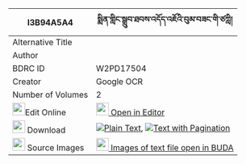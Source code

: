 |I3B94A5A4|སྨིན་གླིང་སྒྲུབ་ཐབས་འདོད་འཇོའི་བུམ་བཟང་གི་ཙཀླི། 
| --- | --- 
|Alternative Title |
|Author | 
|BDRC ID | W2PD17504
|Creator | Google OCR
|Number of Volumes| 2
|<img width="25" src="https://img.icons8.com/color/25/000000/edit-property.png">Edit Online| [<img width="25" src="https://avatars.githubusercontent.com/u/45091458?s=200&v=4"> Open in Editor](http://editor.openpecha.org/I3B94A5A4)
|<img width="25" src="https://img.icons8.com/fluent/48/000000/download-2.png"/>  Download | [![](https://img.icons8.com/color/20/000000/txt.png)Plain Text](https://github.com/Openpecha/I3B94A5A4/releases/download/v1/min_ling_drubtab_dojo_i_bum_za_plain_I3B94A5A4.zip), [![](https://img.icons8.com/color/20/000000/txt.png)Text with Pagination](https://github.com/Openpecha/I3B94A5A4/releases/download/v1/min_ling_drubtab_dojo_i_bum_za_pages_I3B94A5A4.zip)
|<img width="25" src="https://img.icons8.com/plasticine/100/000000/pictures-folder.png"/>  Source Images | [<img width="25" src="https://library.bdrc.io/icons/BUDA-small.svg"> Images of text file open in BUDA](https://library.bdrc.io/show/bdr:W2PD17504)